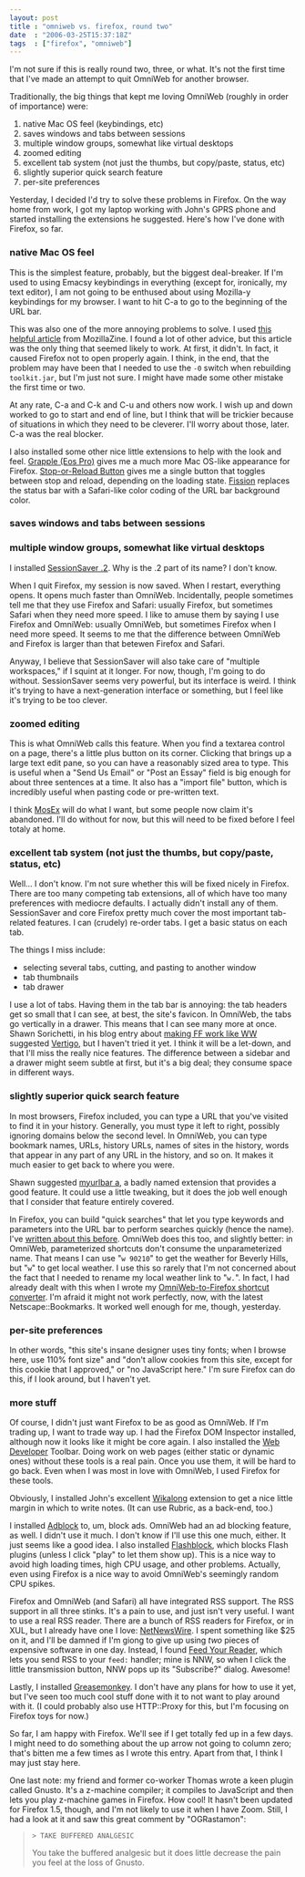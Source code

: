 ```yaml
---
layout: post
title : "omniweb vs. firefox, round two"
date  : "2006-03-25T15:37:18Z"
tags  : ["firefox", "omniweb"]
---
```

I'm not sure if this is really round two, three, or what.  It's not the first time that I've made an attempt to quit OmniWeb for another browser.

Traditionally, the big things that kept me loving OmniWeb (roughly in order of importance) were:

1. native Mac OS feel (keybindings, etc)
2. saves windows and tabs between sessions
3. multiple window groups, somewhat like virtual desktops
4. zoomed editing
5. excellent tab system (not just the thumbs, but copy/paste, status, etc)
6. slightly superior quick search feature
7. per-site preferences

Yesterday, I decided I'd try to solve these problems in Firefox.  On the way home from work, I got my laptop working with John's GPRS phone and started installing the extensions he suggested.  Here's how I've done with Firefox, so far.

### native Mac OS feel

This is the simplest feature, probably, but the biggest deal-breaker.  If I'm used to using Emacsy keybindings in everything (except for, ironically, my text editor), I am not going to be enthused about using Mozilla-y keybindings for my browser.  I want to hit C-a to go to the beginning of the URL bar.

This was also one of the more annoying problems to solve.  I used [this helpful article][] from MozillaZine.  I found a lot of other advice, but this article was the only thing that seemed likely to work.  At first, it didn't.  In fact, it caused Firefox not to open properly again.  I think, in the end, that the problem may have been that I needed to use the `-0` switch when rebuilding `toolkit.jar`, but I'm just not sure.  I might have made some other mistake the first time or two.

[this helpful article]: http://kb.mozillazine.org/Emacs_Keybindings_(Firefox)

At any rate, C-a and C-k and C-u and others now work.  I wish up and down worked to go to start and end of line, but I think that will be trickier because of situations in which they need to be cleverer.  I'll worry about those, later.  C-a was the real blocker.

I also installed some other nice little extensions to help with the look and feel.  [Grapple (Eos Pro)](https://addons.mozilla.org/themes/moreinfo.php?id=1323&application=firefox) gives me a much more Mac OS-like appearance for Firefox.  [Stop-or-Reload Button](https://addons.mozilla.org/extensions/moreinfo.php?id=313&application=firefox) gives me a single button that toggles between stop and reload, depending on the loading state. [Fission](https://addons.mozilla.org/extensions/moreinfo.php?id=1951&application=firefox) replaces the status bar with a Safari-like color coding of the URL bar background color.

### saves windows and tabs between sessions

### multiple window groups, somewhat like virtual desktops

I installed [SessionSaver .2](https://addons.mozilla.org/extensions/moreinfo.php?id=436).  Why is the .2 part of its name?  I don't know.

When I quit Firefox, my session is now saved.  When I restart, everything opens.  It opens much faster than OmniWeb.  Incidentally, people sometimes tell me that they use Firefox and Safari: usually Firefox, but sometimes Safari when they need more speed.  I like to amuse them by saying I use Firefox and OmniWeb: usually OmniWeb, but sometimes Firefox when I need more speed.  It seems to me that the difference between OmniWeb and Firefox is larger than that betewen Firefox and Safari.

Anyway, I believe that SessionSaver will also take care of "multiple workspaces," if I squint at it longer.  For now, though, I'm going to do without.  SessionSaver seems very powerful, but its interface is weird.  I think it's trying to have a next-generation interface or something, but I feel like it's trying to be too clever.

### zoomed editing

This is what OmniWeb calls this feature.  When you find a textarea control on a page, there's a little plus button on its corner.  Clicking that brings up a large text edit pane, so you can have a reasonably sized area to type.  This is useful when a "Send Us Email" or "Post an Essay" field is big enough for about three sentences at a time.  It also has a "import file" button, which is incredibly useful when pasting code or pre-written text.

I think [MosEx](https://addons.mozilla.org/extensions/moreinfo.php?id=40&application=firefox) will do what I want, but some people now claim it's abandoned.  I'll do without for now, but this will need to be fixed before I feel totaly at home.

### excellent tab system (not just the thumbs, but copy/paste, status, etc)

Well... I don't know.  I'm not sure whether this will be fixed nicely in Firefox.  There are too many competing tab extensions, all of which have too many preferences with mediocre defaults.  I actually didn't install any of them.  SessionSaver and core Firefox pretty much cover the most important tab-related features.  I can (crudely) re-order tabs.  I get a basic status on each tab.

The things I miss include:

* selecting several tabs, cutting, and pasting to another window
* tab thumbnails
* tab drawer

I use a lot of tabs.  Having them in the tab bar is annoying: the tab headers get so small that I can see, at best, the site's favicon.  In OmniWeb, the tabs go vertically in a drawer.  This means that I can see many more at once.  Shawn Sorichetti, in his blog entry about [making FF work like WW](http://sackheads.org/~ssoriche/blog/archives/000186.html) suggested [Vertigo](https://addons.mozilla.org/extensions/moreinfo.php?id=1343&application=firefox), but I haven't tried it yet.  I think it will be a let-down, and that I'll miss the really nice features.  The difference between a sidebar and a drawer might seem subtle at first, but it's a big deal; they consume space in different ways.

### slightly superior quick search feature

In most browsers, Firefox included, you can type a URL that you've visited to find it in your history.  Generally, you must type it left to right, possibly ignoring domains below the second level.  In OmniWeb, you can type bookmark names, URLs, history URLs, names of sites in the history, words that appear in any part of any URL in the history, and so on.  It makes it much easier to get back to where you were.

Shawn suggested [myurlbar a](https://addons.mozilla.org/extensions/moreinfo.php?id=1722&application=firefox), a badly named extension that provides a good feature.  It could use a little tweaking, but it does the job well enough that I consider that feature entirely covered.

In Firefox, you can build "quick searches" that let you type keywords and parameters into the URL bar to perform searches quickly (hence the name).  I've [written about this before](http://rjbs.manxome.org/rubric/entry/556).  OmniWeb does this too, and slightly better:  in OmniWeb, parameterized shortcuts don't consume the unparameterized name.  That means I can use "`w 90210`" to get the weather for Beverly Hills, but "`w`" to get local weather.  I use this so rarely that I'm not concerned about the fact that I needed to rename my local weather link to "`w.`".  In fact, I had already dealt with this when I wrote my [OmniWeb-to-Firefox shortcut converter](http://rjbs.manxome.org/hacks/perl/ow5sh).  I'm afraid it might not work perfectly, now, with the latest Netscape::Bookmarks.  It worked well enough for me, though, yesterday.

### per-site preferences

In other words, "this site's insane designer uses tiny fonts; when I browse here, use 110% font size" and "don't allow cookies from this site, except for this cookie that I approved," or "no JavaScript here."  I'm sure Firefox can do this, if I look around, but I haven't yet.

### more stuff

Of course, I didn't just want Firefox to be as good as OmniWeb.  If I'm trading up, I want to trade way up.  I had the Firefox DOM Inspector installed, although now it looks like it might be core again.  I also installed the [Web Developer](https://addons.mozilla.org/extensions/moreinfo.php?id=60&application=firefox) Toolbar.  Doing work on web pages (either static or dynamic ones) without these tools is a real pain.  Once you use them, it will be hard to go back.  Even when I was most in love with OmniWeb, I used Firefox for these tools.

Obviously, I installed John's excellent [Wikalong](https://addons.mozilla.org/extensions/moreinfo.php?id=251&application=firefox) extension to get a nice little margin in which to write notes.  (It can use Rubric, as a back-end, too.)

I installed [Adblock](https://addons.mozilla.org/extensions/moreinfo.php?id=10&application=firefox) to, um, block ads.  OmniWeb had an ad blocking feature, as well.  I didn't use it much.  I don't know if I'll use this one much, either. It just seems like a good idea.  I also installed [Flashblock](https://addons.mozilla.org/extensions/moreinfo.php?id=433&application=firefox), which blocks Flash plugins (unless I click "play" to let them show up).  This is a nice way to avoid high loading times, high CPU usage, and other problems. Actually, even using Firefox is a nice way to avoid OmniWeb's seemingly random CPU spikes.

Firefox and OmniWeb (and Safari) all have integrated RSS support.  The RSS support in all three stinks.  It's a pain to use, and just isn't very useful.  I want to use a real RSS reader.  There are a bunch of RSS readers for Firefox, or in XUL, but I already have one I love: [NetNewsWire](http://ranchero.com/netnewswire/).  I spent something like $25 on it, and I'll be damned if I'm giong to give up using *two* pieces of expensive software in one day.  Instead, I found [Feed Your Reader](http://projects.koziarski.net/fyr/), which lets you send RSS to your `feed:` handler; mine is NNW, so when I click the little transmission button, NNW pops up its "Subscribe?" dialog.  Awesome!

Lastly, I installed [Greasemonkey](https://addons.mozilla.org/extensions/moreinfo.php?id=748&application=firefox). I don't have any plans for how to use it yet, but I've seen too much cool stuff done with it to not want to play around with it.  (I could probably also use HTTP::Proxy for this, but I'm focusing on Firefox toys for now.)

So far, I am happy with Firefox.  We'll see if I get totally fed up in a few days.  I might need to do something about the up arrow not going to column zero; that's bitten me a few times as I wrote this entry.  Apart from that, I think I may just stay here.

One last note:  my friend and former co-worker Thomas wrote a keen plugin called Gnusto.  It's a z-machine compiler; it compiles to JavaScript and then lets you play z-machine games in Firefox.  How cool!  It hasn't been updated for Firefox 1.5, though, and I'm not likely to use it when I have Zoom.  Still, I had a look at it and saw this great comment by "OGRastamon":

> `> TAKE BUFFERED ANALGESIC`
>
> You take the buffered analgesic but it does little decrease the pain you feel
> at the loss of Gnusto.
